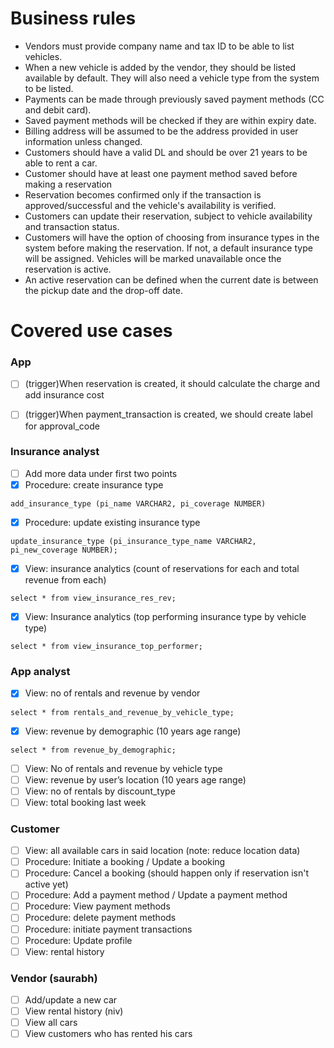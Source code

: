 # Business rules
- Vendors must provide company name and tax ID to be able to list vehicles.
- When a new vehicle is added by the vendor, they should be listed available by default. They will also need a vehicle type from the system to be listed.
- Payments can be made through previously saved payment methods (CC and debit card).
- Saved payment methods will be checked if they are within expiry date.
- Billing address will be assumed to be the address provided in user information unless changed.
- Customers should have a valid DL and should be over 21 years to be able to rent a car.
- Customer should have at least one payment method saved before making a reservation
- Reservation becomes confirmed only if the transaction is approved/successful and the vehicle's availability is verified.
- Customers can update their reservation, subject to vehicle availability and transaction status.
- Customers will have the option of choosing from insurance types in the system before making the reservation. If not, a default insurance type will be assigned.
Vehicles will be marked unavailable once the reservation is active.
- An active reservation can be defined when the current date is between the pickup date and the drop-off date.

# Covered use cases
### App
- [ ] (trigger)When reservation is created, it should calculate the charge and add insurance cost
- [ ] (trigger)When payment_transaction is created, we should create label for approval_code


### Insurance analyst
- [ ] Add more data under first two points
- [x] Procedure: create insurance type
```
add_insurance_type (pi_name VARCHAR2, pi_coverage NUMBER)
```

- [x] Procedure: update existing insurance type
```
update_insurance_type (pi_insurance_type_name VARCHAR2, pi_new_coverage NUMBER);
```

- [x] View: insurance analytics (count of reservations for each and total revenue from each)
```
select * from view_insurance_res_rev;
```

- [x] View: Insurance analytics (top performing insurance type by vehicle type)
```
select * from view_insurance_top_performer;
```

### App analyst
- [x] View: no of rentals and revenue by vendor
```
select * from rentals_and_revenue_by_vehicle_type;
```
- [x] View: revenue by demographic (10 years age range)
```
select * from revenue_by_demographic;
```
- [ ] View: No of rentals and revenue by vehicle type
- [ ] View: revenue by user’s location (10 years age range)
- [ ] View: no of rentals by discount_type
- [ ] View: total booking last week

### Customer
- [ ] View: all available cars in said location (note: reduce location data)
- [ ] Procedure: Initiate a booking / Update a booking
- [ ] Procedure: Cancel a booking (should happen only if reservation isn't active yet)
- [ ] Procedure: Add a payment method / Update a payment method
- [ ] Procedure: View payment methods
- [ ] Procedure: delete payment methods
- [ ] Procedure: initiate payment transactions
- [ ] Procedure: Update profile
- [ ] View: rental history

### Vendor (saurabh)
- [ ] Add/update a new car
- [ ] View rental history (niv)
- [ ] View all cars
- [ ] View customers who has rented his cars 
